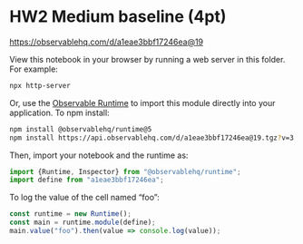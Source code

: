 # HW2 Medium baseline (4pt)

https://observablehq.com/d/a1eae3bbf17246ea@19

View this notebook in your browser by running a web server in this folder. For
example:

~~~sh
npx http-server
~~~

Or, use the [Observable Runtime](https://github.com/observablehq/runtime) to
import this module directly into your application. To npm install:

~~~sh
npm install @observablehq/runtime@5
npm install https://api.observablehq.com/d/a1eae3bbf17246ea@19.tgz?v=3
~~~

Then, import your notebook and the runtime as:

~~~js
import {Runtime, Inspector} from "@observablehq/runtime";
import define from "a1eae3bbf17246ea";
~~~

To log the value of the cell named “foo”:

~~~js
const runtime = new Runtime();
const main = runtime.module(define);
main.value("foo").then(value => console.log(value));
~~~
